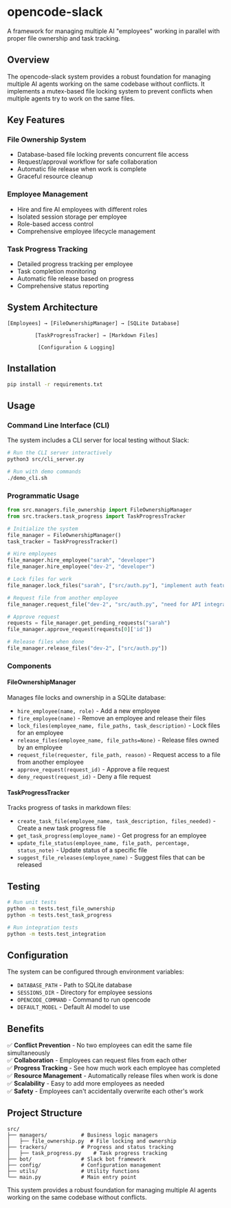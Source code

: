 # opencode-slack

A framework for managing multiple AI "employees" working in parallel with proper file ownership and task tracking.

## Overview

The opencode-slack system provides a robust foundation for managing multiple AI agents working on the same codebase without conflicts. It implements a mutex-based file locking system to prevent conflicts when multiple agents try to work on the same files.

## Key Features

### File Ownership System
- Database-based file locking prevents concurrent file access
- Request/approval workflow for safe collaboration
- Automatic file release when work is complete
- Graceful resource cleanup

### Employee Management
- Hire and fire AI employees with different roles
- Isolated session storage per employee
- Role-based access control
- Comprehensive employee lifecycle management

### Task Progress Tracking
- Detailed progress tracking per employee
- Task completion monitoring
- Automatic file release based on progress
- Comprehensive status reporting

## System Architecture

```
[Employees] → [FileOwnershipManager] → [SQLite Database]
                    ↓
         [TaskProgressTracker] → [Markdown Files]
                    ↓
          [Configuration & Logging]
```

## Installation

```bash
pip install -r requirements.txt
```

## Usage

### Command Line Interface (CLI)

The system includes a CLI server for local testing without Slack:

```bash
# Run the CLI server interactively
python3 src/cli_server.py

# Run with demo commands
./demo_cli.sh
```

### Programmatic Usage

```python
from src.managers.file_ownership import FileOwnershipManager
from src.trackers.task_progress import TaskProgressTracker

# Initialize the system
file_manager = FileOwnershipManager()
task_tracker = TaskProgressTracker()

# Hire employees
file_manager.hire_employee("sarah", "developer")
file_manager.hire_employee("dev-2", "developer")

# Lock files for work
file_manager.lock_files("sarah", ["src/auth.py"], "implement auth feature")

# Request file from another employee
file_manager.request_file("dev-2", "src/auth.py", "need for API integration")

# Approve request
requests = file_manager.get_pending_requests("sarah")
file_manager.approve_request(requests[0]['id'])

# Release files when done
file_manager.release_files("dev-2", ["src/auth.py"])
```

### Components

#### FileOwnershipManager
Manages file locks and ownership in a SQLite database:

- `hire_employee(name, role)` - Add a new employee
- `fire_employee(name)` - Remove an employee and release their files
- `lock_files(employee_name, file_paths, task_description)` - Lock files for an employee
- `release_files(employee_name, file_paths=None)` - Release files owned by an employee
- `request_file(requester, file_path, reason)` - Request access to a file from another employee
- `approve_request(request_id)` - Approve a file request
- `deny_request(request_id)` - Deny a file request

#### TaskProgressTracker
Tracks progress of tasks in markdown files:

- `create_task_file(employee_name, task_description, files_needed)` - Create a new task progress file
- `get_task_progress(employee_name)` - Get progress for an employee
- `update_file_status(employee_name, file_path, percentage, status_note)` - Update status of a specific file
- `suggest_file_releases(employee_name)` - Suggest files that can be released

## Testing

```bash
# Run unit tests
python -m tests.test_file_ownership
python -m tests.test_task_progress

# Run integration tests
python -m tests.test_integration
```

## Configuration

The system can be configured through environment variables:

- `DATABASE_PATH` - Path to SQLite database
- `SESSIONS_DIR` - Directory for employee sessions
- `OPENCODE_COMMAND` - Command to run opencode
- `DEFAULT_MODEL` - Default AI model to use

## Benefits

✅ **Conflict Prevention** - No two employees can edit the same file simultaneously  
✅ **Collaboration** - Employees can request files from each other  
✅ **Progress Tracking** - See how much work each employee has completed  
✅ **Resource Management** - Automatically release files when work is done  
✅ **Scalability** - Easy to add more employees as needed  
✅ **Safety** - Employees can't accidentally overwrite each other's work  

## Project Structure

```
src/
├── managers/           # Business logic managers
│   ├── file_ownership.py  # File locking and ownership
├── trackers/           # Progress and status tracking
│   ├── task_progress.py    # Task progress tracking
├── bot/                # Slack bot framework
├── config/             # Configuration management
├── utils/              # Utility functions
└── main.py             # Main entry point
```

This system provides a robust foundation for managing multiple AI agents working on the same codebase without conflicts.